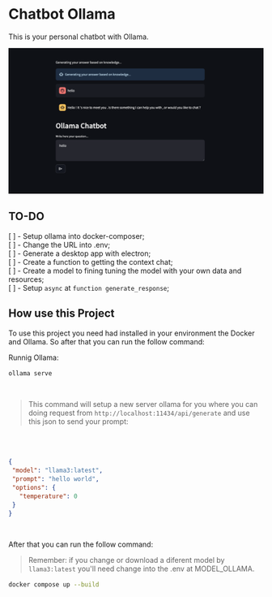 # Chatbot Ollama

This is your personal chatbot with Ollama.

![Chatbod](https://github.com/fabioacarvalho/chatbot-ollama/blob/main/.github/img/chatbot.png?raw=true)

## TO-DO

[ ] - Setup ollama into docker-composer; <br>
    [ ] - Change the URL into .env; <br>
[ ] - Generate a desktop app with electron; <br>
[ ] - Create a function to getting the context chat; <br>
[ ] - Create a model to fining tuning the model with your own data and resources; <br>
[ ] - Setup `async` at `function generate_response`;  <br>

## How use this Project

To use this project you need had installed in your environment the Docker and Ollama. So after that you can run the follow command: <br>

Runnig Ollama: <br>
```bash
ollama serve
```

 <br>

 > This command will setup a new server ollama for you where you can doing request from `http://localhost:11434/api/generate` and use this json to send your prompt:

 <br>
 
 ```json
 
 {
  "model": "llama3:latest",
  "prompt": "hello world",
  "options": {
    "temperature": 0
  }
}
 
 ```
 
 <br>

After that you can run the follow command:

> Remember: if you change or download a diferent model by `llama3:latest` you'll need change into the .env at MODEL_OLLAMA.

```bash
docker compose up --build
```

 <br>

